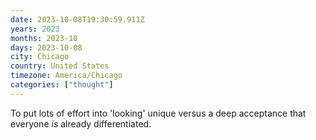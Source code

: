 ```yaml
---
date: 2023-10-08T19:30:59.911Z
years: 2023
months: 2023-10
days: 2023-10-08
city: Chicago
country: United States
timezone: America/Chicago
categories: ["thought"]
---
```

To put lots of effort into 'looking' unique versus a deep acceptance that everyone *is* already differentiated.
